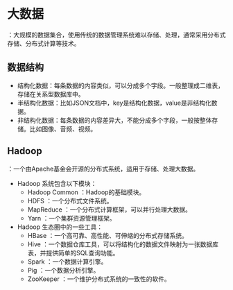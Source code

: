# 大数据

：大规模的数据集合，使用传统的数据管理系统难以存储、处理，通常采用分布式存储、分布式计算等技术。

## 数据结构

- 结构化数据：每条数据的内容类似，可以分成多个字段。一般整理成二维表，存储在关系型数据库中。
- 半结构化数据：比如JSON文档中，key是结构化数据，value是非结构化数据。
- 非结构化数据：每条数据的内容差异大，不能分成多个字段，一般按整体存储。比如图像、音频、视频。

## Hadoop

：一个由Apache基金会开源的分布式系统，适用于存储、处理大数据。
- Hadoop 系统包含以下模块：
  - Hadoop Common ：Hadoop的基础模块。
  - HDFS ：一个分布式文件系统。
  - MapReduce ：一个分布式计算框架，可以并行处理大数据。
  - Yarn ：一个集群资源管理框架。
- Hadoop 生态圈中的一些工具：
  - HBase ：一个高可靠、高性能、可伸缩的分布式存储系统。
  - Hive ：一个数据仓库工具，可以将结构化的数据文件映射为一张数据库表，并提供简单的SQL查询功能。
  - Spark ：一个数据计算引擎。
  - Pig ：一个数据分析引擎。
  - ZooKeeper ：一个维护分布式系统的一致性的软件。
